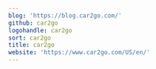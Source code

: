 ```yaml
---
blog: 'https://blog.car2go.com/'
github: car2go
logohandle: car2go
sort: car2go
title: car2go
website: 'https://www.car2go.com/US/en/'
---
```

